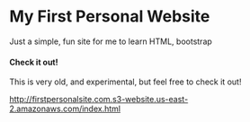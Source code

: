 # My First Personal Website

Just a simple, fun site for me to learn HTML, bootstrap


#### Check it out!
This is very old, and experimental, but feel free to check it out!


http://firstpersonalsite.com.s3-website.us-east-2.amazonaws.com/index.html
